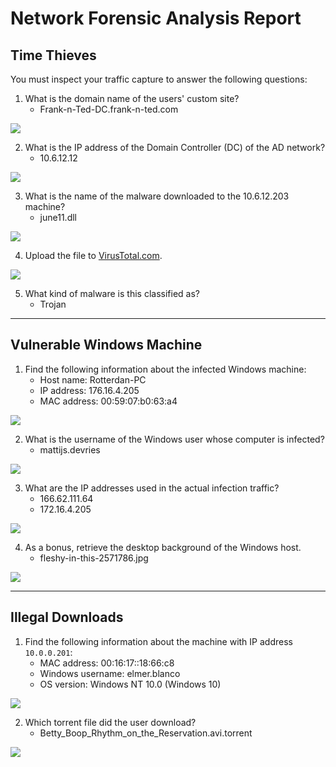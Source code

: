 # Network Forensic Analysis Report

## Time Thieves 
You must inspect your traffic capture to answer the following questions:

1. What is the domain name of the users' custom site?
    - Frank-n-Ted-DC.frank-n-ted.com

<img src="/Volumes/Media Drive/Cyber/FINAL PROJECT/screen_grabs/Network/wireshark_Frank-n-Ted.png">

2. What is the IP address of the Domain Controller (DC) of the AD network?
    - 10.6.12.12

<img src="/Volumes/Media Drive/Cyber/FINAL PROJECT/screen_grabs/Network/wireshark_FnT-DC-ipaddr.png">

3. What is the name of the malware downloaded to the 10.6.12.203 machine?
    - june11.dll

<img src="/Volumes/Media Drive/Cyber/FINAL PROJECT/screen_grabs/Network/wireshark_malware-identified.png">

4. Upload the file to [VirusTotal.com](https://www.virustotal.com/gui/). 

<img src="/Volumes/Media Drive/Cyber/FINAL PROJECT/screen_grabs/Network/wireshark_malware-submitted.png">

5. What kind of malware is this classified as? 
    - Trojan

---

## Vulnerable Windows Machine

1. Find the following information about the infected Windows machine:
    - Host name: Rotterdan-PC
    - IP address: 176.16.4.205
    - MAC address: 00:59:07:b0:63:a4

<img src="/Volumes/Media Drive/Cyber/FINAL PROJECT/screen_grabs/Network/wireshark_002-01.png">

2. What is the username of the Windows user whose computer is infected?
    - mattijs.devries

<img src="/Volumes/Media Drive/Cyber/FINAL PROJECT/screen_grabs/Network/wireshark_002-02_Windows-user.png">

3. What are the IP addresses used in the actual infection traffic?
    - 166.62.111.64
    - 172.16.4.205

<img src="/Volumes/Media Drive/Cyber/FINAL PROJECT/screen_grabs/Network/wireshark_002_03_malicious-ips.png">

4. As a bonus, retrieve the desktop background of the Windows host.
    - fleshy-in-this-2571786.jpg

<img src="/Volumes/Media Drive/Cyber/FINAL PROJECT/screen_grabs/Network/wireshark_002-04_background.png">

---

## Illegal Downloads

1. Find the following information about the machine with IP address `10.0.0.201`:
    - MAC address: 00:16:17::18:66:c8
    - Windows username: elmer.blanco
    - OS version: Windows NT 10.0 (Windows 10)

<img src="/Volumes/Media Drive/Cyber/FINAL PROJECT/screen_grabs/Network/wireshark_torrent-identified.png">

2. Which torrent file did the user download?
    - Betty_Boop_Rhythm_on_the_Reservation.avi.torrent

<img src="/Volumes/Media Drive/Cyber/FINAL PROJECT/screen_grabs/Network/wireshark_Windows-user-name.png">